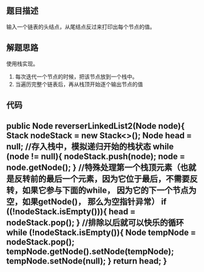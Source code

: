 ## 题目描述
输入一个链表的头结点，从尾结点反过来打印出每个节点的值。

## 解题思路
使用栈实现。

1. 每次迭代一个节点的时候，把该节点放到一个栈中。
2. 当遍历完整个链表后，再从栈顶开始逐个输出节点的值

## 代码
public Node reverserLinkedList2(Node node){
        Stack<Node> nodeStack = new Stack<>();
        Node head = null;
        //存入栈中，模拟递归开始的栈状态
        while (node != null){
            nodeStack.push(node);
            node = node.getNode();
        }
        //特殊处理第一个栈顶元素（也就是反转前的最后一个元素，因为它位于最后，不需要反转，如果它参与下面的while， 因为它的下一个节点为空，如果getNode()， 那么为空指针异常）
        if ((!nodeStack.isEmpty())){
            head = nodeStack.pop();
        }
        //排除以后就可以快乐的循环
        while (!nodeStack.isEmpty()){
            Node tempNode = nodeStack.pop();
            tempNode.getNode().setNode(tempNode);
            tempNode.setNode(null);
        }
        return head;
    }
--------------------- 


